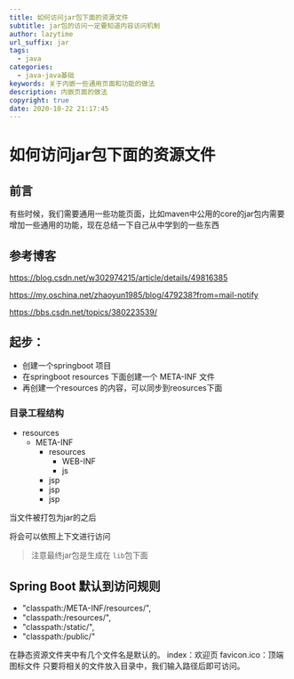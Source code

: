 ```yaml
---
title: 如何访问jar包下面的资源文件
subtitle: jar包的访问一定要知道内容访问机制
author: lazytime
url_suffix: jar
tags:
  - java
categories:
  - java-java基础
keywords: 关于内嵌一些通用页面和功能的做法
description: 内嵌页面的做法
copyright: true
date: 2020-10-22 21:17:45
---
```


# 如何访问jar包下面的资源文件
## 前言

有些时候，我们需要通用一些功能页面，比如maven中公用的core的jar包内需要增加一些通用的功能，现在总结一下自己从中学到的一些东西

<!-- more -->

## 参考博客

https://blog.csdn.net/w302974215/article/details/49816385

https://my.oschina.net/zhaoyun1985/blog/479238?from=mail-notify

https://bbs.csdn.net/topics/380223539/

## 起步：

+ 创建一个springboot 项目
+ 在springboot resources 下面创建一个 META-INF 文件
+ 再创建一个resources 的内容，可以同步到reosurces下面

### 目录工程结构

+ resources
  + META-INF
    + resources
      + WEB-INF
      + js
    + jsp
    + jsp
    + jsp

当文件被打包为jar的之后

将会可以依照上下文进行访问

> 注意最终jar包是生成在 `lib`包下面


## Spring Boot 默认到访问规则
+ "classpath:/META-INF/resources/", 
+ "classpath:/resources/",
+ "classpath:/static/", 
+ "classpath:/public/" 

在静态资源文件夹中有几个文件名是默认的。
index：欢迎页
favicon.ico：顶端图标文件
只要将相关的文件放入目录中，我们输入路径后即可访问。